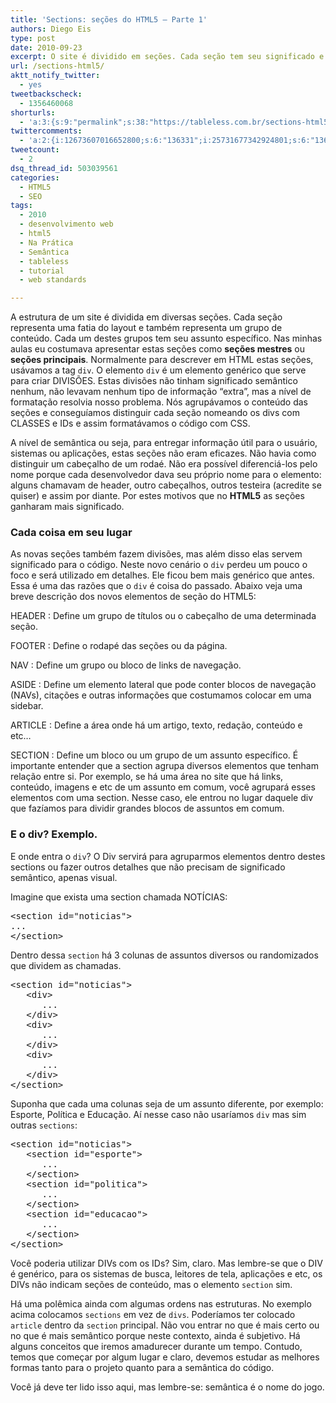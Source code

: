 ```yaml
---
title: 'Sections: seções do HTML5 – Parte 1'
authors: Diego Eis
type: post
date: 2010-09-23
excerpt: O site é dividido em seções. Cada seção tem seu significado e carrega informações de diversos assuntos. Os elementos do seção do HTML5 separam cada um desses elementos.
url: /sections-html5/
aktt_notify_twitter:
  - yes
tweetbackscheck:
  - 1356460068
shorturls:
  - 'a:3:{s:9:"permalink";s:38:"https://tableless.com.br/sections-html5";s:7:"tinyurl";s:26:"https://tinyurl.com/3ul3roy";s:4:"isgd";s:19:"https://is.gd/4mycqs";}'
twittercomments:
  - 'a:2:{i:12673607016652800;s:6:"136331";i:25731677342924801;s:6:"136705";}'
tweetcount:
  - 2
dsq_thread_id: 503039561
categories:
  - HTML5
  - SEO
tags:
  - 2010
  - desenvolvimento web
  - html5
  - Na Prática
  - Semântica
  - tableless
  - tutorial
  - web standards

---
```

A estrutura de um site é dividida em diversas seções. Cada seção representa uma fatia do layout e também representa um grupo de conteúdo. Cada um destes grupos tem seu assunto específico. Nas minhas aulas eu costumava apresentar estas seções como **seções mestres** ou **seções principais**. Normalmente para descrever em HTML estas seções, usávamos a tag `div`. O elemento `div` é um elemento genérico que serve para criar DIVISÕES. Estas divisões não tinham significado semântico nenhum, não levavam nenhum tipo de informação &#8220;extra&#8221;, mas a nível de formatação resolvia nosso problema. Nós agrupávamos o conteúdo das seções e conseguíamos distinguir cada seção nomeando os divs com CLASSES e IDs e assim formatávamos o código com CSS. 

A nível de semântica ou seja, para entregar informação útil para o usuário, sistemas ou aplicações, estas seções não eram eficazes. Não havia como distinguir um cabeçalho de um rodaé. Não era possível diferenciá-los pelo nome porque cada desenvolvedor dava seu próprio nome para o elemento: alguns chamavam de header, outro cabeçalhos, outros testeira (acredite se quiser) e assim por diante. Por estes motivos que no **HTML5** as seções ganharam mais significado.

### Cada coisa em seu lugar

As novas seções também fazem divisões, mas além disso elas servem significado para o código. Neste novo cenário o `div` perdeu um pouco o foco e será utilizado em detalhes. Ele ficou bem mais genérico que antes. Essa é uma das razões que o `div` é coisa do passado. Abaixo veja uma breve descrição dos novos elementos de seção do HTML5:

HEADER
:   Define um grupo de títulos ou o cabeçalho de uma determinada seção.

FOOTER
:   Define o rodapé das seções ou da página.

NAV
:   Define um grupo ou bloco de links de navegação.

ASIDE
:   Define um elemento lateral que pode conter blocos de navegação (NAVs), citações e outras informações que costumamos colocar em uma sidebar.

ARTICLE
:   Define a área onde há um artigo, texto, redação, conteúdo e etc&#8230;

SECTION
:   Define um bloco ou um grupo de um assunto específico. É importante entender que a section agrupa diversos elementos que tenham relação entre si. Por exemplo, se há uma área no site que há links, conteúdo, imagens e etc de um assunto em comum, você agrupará esses elementos com uma section. Nesse caso, ele entrou no lugar daquele div que fazíamos para dividir grandes blocos de assuntos em comum.

### E o div? Exemplo.

E onde entra o `div`? O Div servirá para agruparmos elementos dentro destes sections ou fazer outros detalhes que não precisam de significado semântico, apenas visual.
  
Imagine que exista uma section chamada NOTÍCIAS:

<pre class="lang-html">&lt;section id="noticias"&gt;
...
&lt;/section&gt;
</pre>

Dentro dessa `section` há 3 colunas de assuntos diversos ou randomizados que dividem as chamadas.

<pre class="lang-html">&lt;section id="noticias"&gt;
   &lt;div&gt;
      ...
   &lt;/div&gt;
   &lt;div&gt;
      ...
   &lt;/div&gt;
   &lt;div&gt;
      ...
   &lt;/div&gt;
&lt;/section&gt;
</pre>

Suponha que cada uma colunas seja de um assunto diferente, por exemplo: Esporte, Política e Educação. Aí nesse caso não usaríamos `div` mas sim outras `sections`:

<pre class="lang-html">&lt;section id="noticias"&gt;
   &lt;section id="esporte"&gt;
      ...
   &lt;/section&gt;
   &lt;section id="politica"&gt;
      ...
   &lt;/section&gt;
   &lt;section id="educacao"&gt;
      ...
   &lt;/section&gt;
&lt;/section&gt;
</pre>

Você poderia utilizar DIVs com os IDs? Sim, claro. Mas lembre-se que o DIV é genérico, para os sistemas de busca, leitores de tela, aplicações e etc, os DIVs não indicam seções de conteúdo, mas o elemento `section` sim.

Há uma polêmica ainda com algumas ordens nas estruturas. No exemplo acima colocamos `sections` em vez de `divs`. Poderíamos ter colocado `article` dentro da `section` principal. Não vou entrar no que é mais certo ou no que é mais semântico porque neste contexto, ainda é subjetivo. Há alguns conceitos que iremos amadurecer durante um tempo. Contudo, temos que começar por algum lugar e claro, devemos estudar as melhores formas tanto para o projeto quanto para a semântica do código.

Você já deve ter lido isso aqui, mas lembre-se: semântica é o nome do jogo.